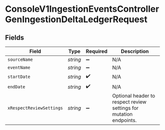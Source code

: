 # ConsoleV1IngestionEventsControllerGenIngestionDeltaLedgerRequest


## Fields

| Field                                                              | Type                                                               | Required                                                           | Description                                                        |
| ------------------------------------------------------------------ | ------------------------------------------------------------------ | ------------------------------------------------------------------ | ------------------------------------------------------------------ |
| `sourceName`                                                       | *string*                                                           | :heavy_minus_sign:                                                 | N/A                                                                |
| `eventName`                                                        | *string*                                                           | :heavy_minus_sign:                                                 | N/A                                                                |
| `startDate`                                                        | *string*                                                           | :heavy_check_mark:                                                 | N/A                                                                |
| `endDate`                                                          | *string*                                                           | :heavy_check_mark:                                                 | N/A                                                                |
| `xRespectReviewSettings`                                           | *string*                                                           | :heavy_minus_sign:                                                 | Optional header to respect review settings for mutation endpoints. |
